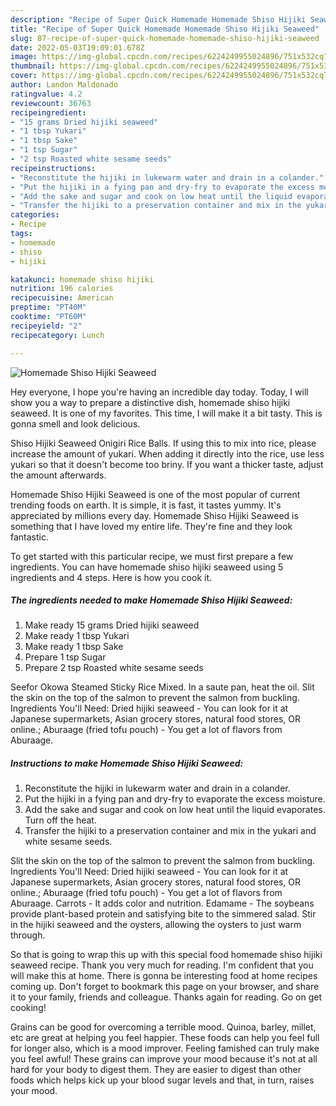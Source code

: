 ```yaml
---
description: "Recipe of Super Quick Homemade Homemade Shiso Hijiki Seaweed"
title: "Recipe of Super Quick Homemade Homemade Shiso Hijiki Seaweed"
slug: 87-recipe-of-super-quick-homemade-homemade-shiso-hijiki-seaweed
date: 2022-05-03T19:09:01.678Z
image: https://img-global.cpcdn.com/recipes/6224249955024896/751x532cq70/homemade-shiso-hijiki-seaweed-recipe-main-photo.jpg
thumbnail: https://img-global.cpcdn.com/recipes/6224249955024896/751x532cq70/homemade-shiso-hijiki-seaweed-recipe-main-photo.jpg
cover: https://img-global.cpcdn.com/recipes/6224249955024896/751x532cq70/homemade-shiso-hijiki-seaweed-recipe-main-photo.jpg
author: Landon Maldonado
ratingvalue: 4.2
reviewcount: 36763
recipeingredient:
- "15 grams Dried hijiki seaweed"
- "1 tbsp Yukari"
- "1 tbsp Sake"
- "1 tsp Sugar"
- "2 tsp Roasted white sesame seeds"
recipeinstructions:
- "Reconstitute the hijiki in lukewarm water and drain in a colander."
- "Put the hijiki in a fying pan and dry-fry to evaporate the excess moisture."
- "Add the sake and sugar and cook on low heat until the liquid evaporates. Turn off the heat."
- "Transfer the hijiki to a preservation container and mix in the yukari and white sesame seeds."
categories:
- Recipe
tags:
- homemade
- shiso
- hijiki

katakunci: homemade shiso hijiki 
nutrition: 196 calories
recipecuisine: American
preptime: "PT40M"
cooktime: "PT60M"
recipeyield: "2"
recipecategory: Lunch

---
```



![Homemade Shiso Hijiki Seaweed](https://img-global.cpcdn.com/recipes/6224249955024896/751x532cq70/homemade-shiso-hijiki-seaweed-recipe-main-photo.jpg)

Hey everyone, I hope you're having an incredible day today. Today, I will show you a way to prepare a distinctive dish, homemade shiso hijiki seaweed. It is one of my favorites. This time, I will make it a bit tasty. This is gonna smell and look delicious.

Shiso Hijiki Seaweed Onigiri Rice Balls. If using this to mix into rice, please increase the amount of yukari. When adding it directly into the rice, use less yukari so that it doesn&#39;t become too briny. If you want a thicker taste, adjust the amount afterwards.

Homemade Shiso Hijiki Seaweed is one of the most popular of current trending foods on earth. It is simple, it is fast, it tastes yummy. It's appreciated by millions every day. Homemade Shiso Hijiki Seaweed is something that I have loved my entire life. They're fine and they look fantastic.


To get started with this particular recipe, we must first prepare a few ingredients. You can have homemade shiso hijiki seaweed using 5 ingredients and 4 steps. Here is how you cook it.

<!--inarticleads1-->

##### The ingredients needed to make Homemade Shiso Hijiki Seaweed:

1. Make ready 15 grams Dried hijiki seaweed
1. Make ready 1 tbsp Yukari
1. Make ready 1 tbsp Sake
1. Prepare 1 tsp Sugar
1. Prepare 2 tsp Roasted white sesame seeds


Seefor Okowa Steamed Sticky Rice Mixed. In a saute pan, heat the oil. Slit the skin on the top of the salmon to prevent the salmon from buckling. Ingredients You&#39;ll Need: Dried hijiki seaweed - You can look for it at Japanese supermarkets, Asian grocery stores, natural food stores, OR online.; Aburaage (fried tofu pouch) - You get a lot of flavors from Aburaage. 

<!--inarticleads2-->

##### Instructions to make Homemade Shiso Hijiki Seaweed:

1. Reconstitute the hijiki in lukewarm water and drain in a colander.
1. Put the hijiki in a fying pan and dry-fry to evaporate the excess moisture.
1. Add the sake and sugar and cook on low heat until the liquid evaporates. Turn off the heat.
1. Transfer the hijiki to a preservation container and mix in the yukari and white sesame seeds.


Slit the skin on the top of the salmon to prevent the salmon from buckling. Ingredients You&#39;ll Need: Dried hijiki seaweed - You can look for it at Japanese supermarkets, Asian grocery stores, natural food stores, OR online.; Aburaage (fried tofu pouch) - You get a lot of flavors from Aburaage. Carrots - It adds color and nutrition. Edamame - The soybeans provide plant-based protein and satisfying bite to the simmered salad. Stir in the hijiki seaweed and the oysters, allowing the oysters to just warm through. 

So that is going to wrap this up with this special food homemade shiso hijiki seaweed recipe. Thank you very much for reading. I'm confident that you will make this at home. There is gonna be interesting food at home recipes coming up. Don't forget to bookmark this page on your browser, and share it to your family, friends and colleague. Thanks again for reading. Go on get cooking!

Grains can be good for overcoming a terrible mood. Quinoa, barley, millet, etc are great at helping you feel happier. These foods can help you feel full for longer also, which is a mood improver. Feeling famished can truly make you feel awful! These grains can improve your mood because it's not at all hard for your body to digest them. They are easier to digest than other foods which helps kick up your blood sugar levels and that, in turn, raises your mood.
